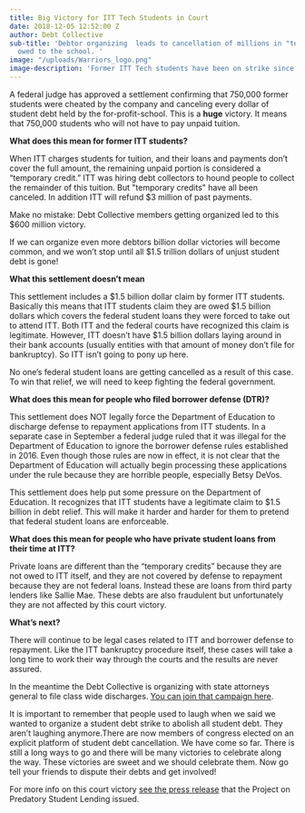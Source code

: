 ```yaml
---
title: Big Victory for ITT Tech Students in Court
date: 2018-12-05 12:52:00 Z
author: Debt Collective
sub-title: 'Debtor organizing  leads to cancellation of millions in "temporary credits"
  owed to the school. '
image: "/uploads/Warriors_logo.png"
image-description: 'Former ITT Tech students have been on strike since 2016. '
---
```


A federal judge has approved a settlement confirming that 750,000 former students were cheated by the company and canceling every dollar of student debt held by the for-profit-school. This is a **huge** victory. It means that 750,000 students who will not have to pay unpaid tuition. 

**What does this mean for former ITT students?**

When ITT charges students for tuition, and their loans and payments don’t cover the full amount, the remaining unpaid portion is considered a “temporary credit.” ITT was hiring debt collectors to hound people to collect the remainder of this tuition. But "temporary credits" have all been canceled. In addition ITT will refund $3 million of past payments.

Make no mistake: Debt Collective members getting organized led to this $600 million victory.

If we can organize even more debtors billion dollar victories will become common, and we won’t stop until all $1.5 trillion dollars of unjust student debt is gone!

**What this settlement doesn’t mean**

This settlement includes a $1.5 billion dollar claim by former ITT students. Basically this means that ITT students claim they are owed $1.5 billion dollars which covers the federal student loans they were forced to take out to attend ITT. Both ITT and the federal courts have recognized this claim is legitimate. However, ITT doesn’t have $1.5 billion dollars laying around in their bank accounts (usually entities with that amount of money don’t file for bankruptcy). So ITT isn’t going to pony up here. 

No one’s federal student loans are getting cancelled as a result of this case. To win that relief, we will need to keep fighting the federal government. 

**What does this mean for people who filed borrower defense (DTR)?**

This settlement does NOT legally force the Department of Education to discharge defense to repayment applications from ITT students. In a separate case in September a federal judge ruled that it was illegal for the Department of Education to ignore the borrower defense rules established in 2016. Even though those rules are now in effect, it is not clear that the Department of Education will actually begin processing these applications under the rule because they are horrible people, especially Betsy DeVos. 

This settlement does help put some pressure on the Department of Education. It recognizes that ITT students have a legitimate claim to $1.5 billion in debt relief. This will make it harder and harder for them to pretend that federal student loans are enforceable. 

**What does this mean for people who have private student loans from their time at ITT?**

Private loans are different than the “temporary credits” because they are not owed to ITT itself, and they are not covered by defense to repayment because they are not federal loans. Instead these are loans from third party lenders like Sallie Mae. These debts are also fraudulent but unfortunately they are not affected by this court victory. 

**What’s next?**

There will continue to be legal cases related to ITT and borrower defense to repayment. Like the ITT bankruptcy procedure itself, these cases will take a long time to work their way through the courts and the results are never assured.

In the meantime the Debt Collective is organizing with state attorneys general to file class wide discharges. [You can join that campaign here](https://community.debtcollective.org/t/national-attorney-general-action/1738/25).

It is important to remember that people used to laugh when we said we wanted to organize a student debt strike to abolish all student debt. They aren’t laughing anymore.There are now members of congress elected on an explicit platform of student debt cancellation. We have come so far. There is still a long ways to go and there will be many victories to celebrate along the way. These victories are sweet and we should celebrate them. Now go tell your friends to dispute their debts and get involved!

For more info on this court victory [see the press release](https://predatorystudentlending.org/press-releases/students-secure-500-million-itt-student-debt-relief/) that the Project on Predatory Student Lending issued.